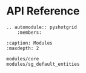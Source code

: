 # API Reference

```{eval-rst}
.. automodule:: pyshotgrid
    :members:
```


```{toctree}
:caption: Modules
:maxdepth: 2

modules/core
modules/sg_default_entities
```
